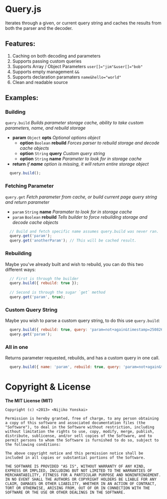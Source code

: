 # Query.js

 Iterates through a given, or current query string and 
 caches the results from both the parser and the decoder.
 
## Features:

1. Caching on both decoding and parameters
2. Supports passing custom queries
2. Supports Array / Object Parameters `user[]="jim"&user[]="bob"`
3. Supports empty management `&&`
4. Supports declaration paramaters `name&hello="world"`
5. Clean and readable source

## Examples:

### Building

`query.build` *Builds parameter storage cache, ability to take custom parameters, name, and rebuild storage*
- **param** `Object` **opts** *Optional options object*
  - **option** `Boolean` **rebuild** *Forces parser to rebuild storage and decode cache objects*
  - **option** `String` **query** *Custom query string*
  - **option** `String` **name** *Parameter to look for in storage cache*
- **return** *if **name** option is missing, it will return entire storage object*

```javascript
  query.build();
```

### Fetching Parameter

`query.get` *Fetch parameter from cache, or build current page query string and return parameter*
- `param` `String` **name** *Paramater to look for in storage cache*
- `param` `Boolean` **rebuild** *Tells builder to force rebuilding storage and decode cache objects*

```javascript
  // Build and fetch specific name assumes query.build was never ran.
  query.get('param');
  query.get('anotherParam'); // This will be cached result.
```

### Rebuilding

  Maybe you've already built and wish to rebuild, you can do this two different ways:

```javascript
  // First is through the builder
  query.build({ rebuild: true });
  
  // Second is through the sugar `get` method
  query.get('param', true);
```

### Custom Query String

  Maybe you wish to parse a custom query string, to do this use `query.build`:

```javascript
  query.build({ rebuild: true, query: 'param=not+again&timestamp=250826092386' });
  query.get('param');
```

### All in one

  Returns parameter requested, rebuilds, and has a custom query in one call.

```javascript
  query.build({ name: 'param', rebuild: true, query: 'param=not+again&timestamp=250826092386' });
```

# Copyright & License

  **The MIT License (MIT)**

    Copyright (c) <2013> <Nijiko Yonskai>

    Permission is hereby granted, free of charge, to any person obtaining a copy of this software and associated documentation files (the "Software"), to deal in the Software without restriction, including without limitation the rights to use, copy, modify, merge, publish, distribute, sublicense, and/or sell copies of the Software, and to permit persons to whom the Software is furnished to do so, subject to the following conditions:

    The above copyright notice and this permission notice shall be included in all copies or substantial portions of the Software.

    THE SOFTWARE IS PROVIDED "AS IS", WITHOUT WARRANTY OF ANY KIND, EXPRESS OR IMPLIED, INCLUDING BUT NOT LIMITED TO THE WARRANTIES OF MERCHANTABILITY, FITNESS FOR A PARTICULAR PURPOSE AND NONINFRINGEMENT. IN NO EVENT SHALL THE AUTHORS OR COPYRIGHT HOLDERS BE LIABLE FOR ANY CLAIM, DAMAGES OR OTHER LIABILITY, WHETHER IN AN ACTION OF CONTRACT, TORT OR OTHERWISE, ARISING FROM, OUT OF OR IN CONNECTION WITH THE SOFTWARE OR THE USE OR OTHER DEALINGS IN THE SOFTWARE.
